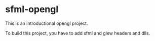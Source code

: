 # sfml-opengl
This is an introductional opengl project.

To build this project, you have to add sfml and glew headers and dlls.
